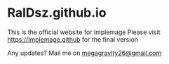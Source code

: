 # RalDsz.github.io
This is the official website for implemage 
Please visit https://Implemage.github for the final version

Any updates?
Mail me on megagravity26@gmail.com

